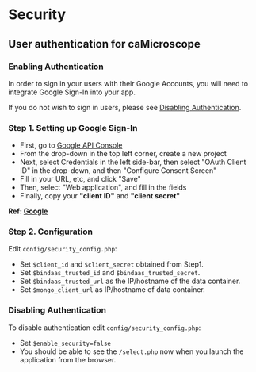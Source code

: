 # Security
## User authentication for caMicroscope 

### Enabling Authentication
In order to sign in your users with their Google Accounts, you will need to integrate Google Sign-In into your app.

If you do not wish to sign in users, please see [Disabling Authentication](https://github.com/camicroscope/Security/blob/release/README.md#disabling-authentication).

### Step 1. Setting up Google Sign-In

* First, go to <a href="https://console.developers.google.com/project/_/apiui/apis/library" target="_blank">Google API Console</a>
* From the drop-down in the top left corner, create a new project
* Next, select Credentials in the left side-bar, then select "OAuth Client ID" in the drop-down, and then "Configure Consent Screen"
* Fill in your URL, etc, and click "Save"
* Then, select "Web application", and fill in the fields
* Finally, copy your **"client ID"** and **"client secret"**


**Ref: [Google](https://developers.google.com/identity/sign-in/web/devconsole-project)**

### Step 2. Configuration

Edit `config/security_config.php`:

* Set `$client_id` and `$client_secret` obtained from Step1.
* Set `$bindaas_trusted_id` and `$bindaas_trusted_secret`.
* Set `$bindaas_trusted_url` as the IP/hostname of the data container.
* Set `$mongo_client_url` as IP/hostname of data container.  


### Disabling Authentication

To disable authentication edit `config/security_config.php`:

* Set `$enable_security=false`
* You should be able to see the `/select.php` now when you launch the application from the browser.

